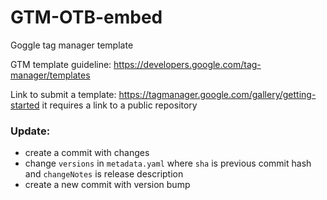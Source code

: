 # GTM-OTB-embed
Goggle tag manager template 

GTM template guideline: https://developers.google.com/tag-manager/templates

Link to submit a template: https://tagmanager.google.com/gallery/getting-started
it requires a link to a public repository

### Update: 
 - create a commit with changes
 - change `versions` in `metadata.yaml` where `sha` is previous commit hash and `changeNotes` is release description
 - create a new commit with version bump

